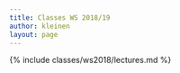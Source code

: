 ```yaml
---
title: Classes WS 2018/19
author: kleinen
layout: page
---
```


{% include classes/ws2018/lectures.md %}

